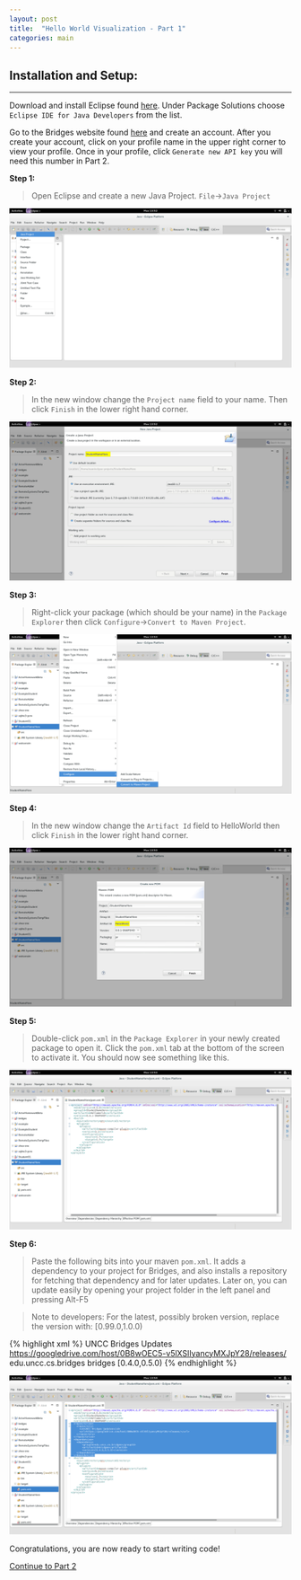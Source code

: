 ```yaml
---
layout: post
title:  "Hello World Visualization - Part 1"
categories: main
---
```


## Installation and Setup:

-----

Download and install Eclipse found [here](https://www.eclipse.org/downloads/index-java8.php). Under Package Solutions choose `Eclipse IDE for Java Developers` from the list.

Go to the Bridges website found [here](http://bridges.cs.uncc.edu/login) and create an account. After you create your account, click on your profile name in the upper right corner to view your profile. Once in your profile, click `Generate new API key` you will need this number in Part 2.

**Step 1:**

> Open Eclipse and create a new Java Project. `File`->`Java Project`

![drawing](/img/Tutorial/screenshot_0.png)

**Step 2:**

> In the new window change the `Project name` field to your name. Then click `Finish` in the lower right hand corner.

![drawing](/img/Tutorial/screenshot_1.png)

**Step 3:**

> Right-click your package (which should be your name) in the `Package Explorer` then click `Configure`->`Convert to Maven Project`.

![drawing](/img/Tutorial/screenshot_2.png)

**Step 4:**

> In the new window change the `Artifact Id` field to HelloWorld then click `Finish` in the lower right hand corner.

![drawing](/img/Tutorial/screenshot_3.png)

**Step 5:**

> Double-click `pom.xml` in the `Package Explorer` in your newly created package to open it. Click the `pom.xml` tab at the bottom of the screen to activate it. You should now see something like this.

![drawing](/img/Tutorial/screenshot_4.png)

**Step 6:**

> Paste the following bits into your maven `pom.xml`. It adds a dependency to your
> project for Bridges, and also installs a repository for fetching that dependency
> and for later updates. Later on, you can update easily by opening your project folder
> in the left panel and pressing Alt-F5

> Note to developers: For the latest, possibly broken version, replace the version with:
> [0.99.0,1.0.0)

{% highlight xml %}
  <repositories>
    <repository>
      <id>UNCC Bridges Updates</id>
      <url>https://googledrive.com/host/0B8wOEC5-v5lXSlIyancyMXJpY28/releases/</url>
    </repository>
  </repositories>
  <dependencies>
  	<dependency>
  		<groupId>edu.uncc.cs.bridges</groupId>
  		<artifactId>bridges</artifactId>
  		<version>[0.4.0,0.5.0)</version>
  	</dependency>
  </dependencies>
{% endhighlight %}

![drawing](/img/Tutorial/screenshot_5.png)

Congratulations, you are now ready to start writing code!

[Continue to Part 2](http://BridgesUNCC.github.io/main/update/2014/06/23/HelloWorld-Tutorial_part2/)
